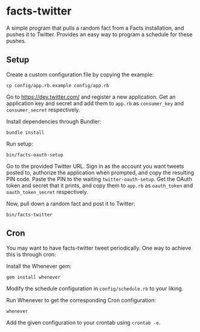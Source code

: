 facts-twitter
=============

A simple program that pulls a random fact from a Facts installation, and pushes it to Twitter. Provides an easy way to program a schedule for these pushes.

Setup
-----

Create a custom configuration file by copying the example:

    cp config/app.rb.example config/app.rb

Go to https://dev.twitter.com/ and register a new application. Get an application key and secret and add them to `app.rb` as `consumer_key` and `consumer_secret` respectively.

Install dependencies through Bundler:

    bundle install

Run setup:

    bin/facts-oauth-setup
    
Go to the provided Twitter URL. Sign in as the account you want tweets posted to, authorize the application when prompted, and copy the resulting PIN code. Paste the PIN to the waiting `twitter-oauth-setup`. Get the OAuth token and secret that it prints, and copy them to `app.rb` as `oauth_token` and `oauth_token_secret` respectively.

Now, pull down a random fact and post it to Twitter:

    bin/facts-twitter

Cron
----

You may want to have facts-twitter tweet periodically. One way to achieve this is through cron:

Install the Whenever gem:

    gem install whenever

Modify the schedule configuration in `config/schedule.rb` to your liking.

Run Whenever to get the corresponding Cron configuration:

    whenever

Add the given configuration to your crontab using `crontab -e`.
